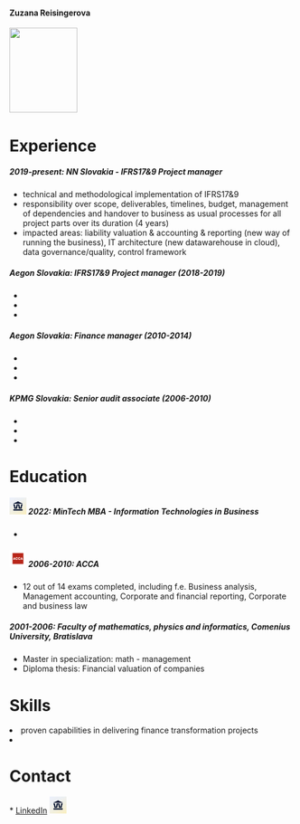 <h4> Zuzana Reisingerova </h4>

<img src="https://user-images.githubusercontent.com/122103898/211145768-6a50ff48-becf-46a1-ba51-aaefd9686530.jpg" width="120" height="150">

<h1> Experience </h1>

<h5> 2019-present: NN Slovakia - IFRS17&9 Project manager </h5>
 <ul>
  <li> technical and methodological implementation of IFRS17&9 </li>
  <li> responsibility over scope, deliverables, timelines, budget, management of dependencies and handover to business as usual processes for all project parts over its duration (4 years) </li>
  <li> impacted areas: liability valuation & accounting & reporting (new way of running the business), IT architecture (new datawarehouse in cloud), data governance/quality, control framework </li>
</ul>
  
<h5> Aegon Slovakia: IFRS17&9 Project manager (2018-2019) </h5> 
 <ul>
  <li>  </li>
  <li>  </li>
  <li>  </li>
</ul>

<h5> Aegon Slovakia: Finance manager (2010-2014) </h5> 
 <ul>
  <li>  </li>
  <li>  </li>
  <li>  </li>
</ul>

<h5> KPMG Slovakia: Senior audit associate (2006-2010) </h5> 
 <ul>
  <li>  </li>
  <li>  </li>
  <li>  </li>
</ul>

<h1> Education </h1>

<h5> <img src="https://github.com/zreisingerova/zreisingerova.github.io/blob/f7641f0decb6c7878453831e36e447349ee72329/MiniTech%20logo.jpeg" width="30" height="30"> 2022: MinTech MBA - Information Technologies in Business </h5>
 <ul>
  <li>  </li> 
</ul>

<h5> <img src="https://github.com/zreisingerova/zreisingerova.github.io/blob/f7641f0decb6c7878453831e36e447349ee72329/ACCA%20logo.jpeg" width="30" height="30"> 2006-2010: ACCA </h5>
 <ul>
  <li> 12 out of 14 exams completed, including f.e. Business analysis, Management accounting, Corporate and financial reporting, Corporate and business law </li> 
</ul>


<h5> 2001-2006: Faculty of mathematics, physics and informatics, Comenius University, Bratislava </h5>
 <ul>
  <li> Master in specialization: math - management </li>
  <li> Diploma thesis: Financial valuation of companies </li>
</ul>


<h1> Skills </h1>
<li> proven capabilities in delivering finance transformation projects </li>
<li>  </li>

<h1> Contact </h1>
* <a href="https://www.linkedin.com/in/zuzana-reisingerova-388977152/">LinkedIn</a>

<img src="https://github.com/zreisingerova/zreisingerova.github.io/blob/f7641f0decb6c7878453831e36e447349ee72329/MiniTech%20logo.jpeg" width="30" height="30">


